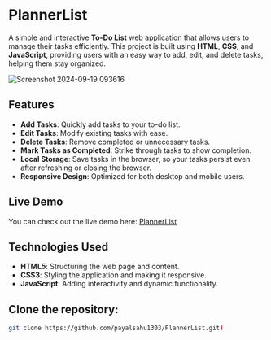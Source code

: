 # PlannerList

A simple and interactive **To-Do List** web application that allows users to manage their tasks efficiently. This project is built using **HTML**, **CSS**, and **JavaScript**, providing users with an easy way to add, edit, and delete tasks, helping them stay organized.

![Screenshot 2024-09-19 093616](https://github.com/user-attachments/assets/49d0f268-5523-4d0e-abd7-78ba1a2be6f9)

## Features

- **Add Tasks**: Quickly add tasks to your to-do list.
- **Edit Tasks**: Modify existing tasks with ease.
- **Delete Tasks**: Remove completed or unnecessary tasks.
- **Mark Tasks as Completed**: Strike through tasks to show completion.
- **Local Storage**: Save tasks in the browser, so your tasks persist even after refreshing or closing the browser.
- **Responsive Design**: Optimized for both desktop and mobile users.


## Live Demo

You can check out the live demo here: [PlannerList](https://plannerlist.netlify.app/)


## Technologies Used

- **HTML5**: Structuring the web page and content.
- **CSS3**: Styling the application and making it responsive.
- **JavaScript**: Adding interactivity and dynamic functionality.


## Clone the repository:

   ```bash
   git clone https://github.com/payalsahu1303/PlannerList.git)
